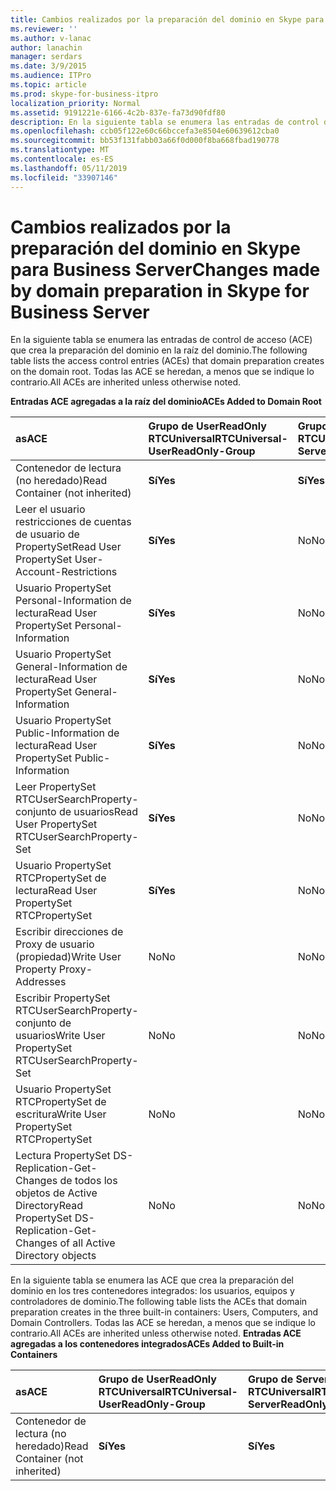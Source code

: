 ```yaml
---
title: Cambios realizados por la preparación del dominio en Skype para Business Server
ms.reviewer: ''
ms.author: v-lanac
author: lanachin
manager: serdars
ms.date: 3/9/2015
ms.audience: ITPro
ms.topic: article
ms.prod: skype-for-business-itpro
localization_priority: Normal
ms.assetid: 9191221e-6166-4c2b-837e-fa73d90fdf80
description: En la siguiente tabla se enumera las entradas de control de acceso (ACE) que crea la preparación del dominio en la raíz del dominio. Todas las ACE se heredan, a menos que se indique lo contrario.
ms.openlocfilehash: ccb05f122e60c66bccefa3e8504e60639612cba0
ms.sourcegitcommit: bb53f131fabb03a66f0d000f8ba668fbad190778
ms.translationtype: MT
ms.contentlocale: es-ES
ms.lasthandoff: 05/11/2019
ms.locfileid: "33907146"
---
```

# <a name="changes-made-by-domain-preparation-in-skype-for-business-server"></a><span data-ttu-id="5705e-104">Cambios realizados por la preparación del dominio en Skype para Business Server</span><span class="sxs-lookup"><span data-stu-id="5705e-104">Changes made by domain preparation in Skype for Business Server</span></span>
 
<span data-ttu-id="5705e-105">En la siguiente tabla se enumera las entradas de control de acceso (ACE) que crea la preparación del dominio en la raíz del dominio.</span><span class="sxs-lookup"><span data-stu-id="5705e-105">The following table lists the access control entries (ACEs) that domain preparation creates on the domain root.</span></span> <span data-ttu-id="5705e-106">Todas las ACE se heredan, a menos que se indique lo contrario.</span><span class="sxs-lookup"><span data-stu-id="5705e-106">All ACEs are inherited unless otherwise noted.</span></span>
  
<span data-ttu-id="5705e-107">**Entradas ACE agregadas a la raíz del dominio**</span><span class="sxs-lookup"><span data-stu-id="5705e-107">**ACEs Added to Domain Root**</span></span>

|<span data-ttu-id="5705e-108">**as**</span><span class="sxs-lookup"><span data-stu-id="5705e-108">**ACE**</span></span>|<span data-ttu-id="5705e-109">**Grupo de UserReadOnly RTCUniversal**</span><span class="sxs-lookup"><span data-stu-id="5705e-109">**RTCUniversal-UserReadOnly-Group**</span></span>|<span data-ttu-id="5705e-110">**Grupo de ServerReadOnly RTCUniversal**</span><span class="sxs-lookup"><span data-stu-id="5705e-110">**RTCUniversal-ServerReadOnly-Group**</span></span>|<span data-ttu-id="5705e-111">**RTCUniversal UserAdmins**</span><span class="sxs-lookup"><span data-stu-id="5705e-111">**RTCUniversal-UserAdmins**</span></span>|<span data-ttu-id="5705e-112">**Servicios de RTCHSUniversal**</span><span class="sxs-lookup"><span data-stu-id="5705e-112">**RTCHSUniversal-Services**</span></span>|<span data-ttu-id="5705e-113">**Usuarios autenticados**</span><span class="sxs-lookup"><span data-stu-id="5705e-113">**Authenticated-Users**</span></span>|
|:-----|:-----|:-----|:-----|:-----|:-----|
|<span data-ttu-id="5705e-114">Contenedor de lectura (no heredado)</span><span class="sxs-lookup"><span data-stu-id="5705e-114">Read Container (not inherited)</span></span>  <br/> |<span data-ttu-id="5705e-115">**Sí**</span><span class="sxs-lookup"><span data-stu-id="5705e-115">**Yes**</span></span> <br/> |<span data-ttu-id="5705e-116">**Sí**</span><span class="sxs-lookup"><span data-stu-id="5705e-116">**Yes**</span></span> <br/> |<span data-ttu-id="5705e-117">No</span><span class="sxs-lookup"><span data-stu-id="5705e-117">No</span></span>  <br/> |<span data-ttu-id="5705e-118">No</span><span class="sxs-lookup"><span data-stu-id="5705e-118">No</span></span>  <br/> |<span data-ttu-id="5705e-119">No</span><span class="sxs-lookup"><span data-stu-id="5705e-119">No</span></span>  <br/> |
|<span data-ttu-id="5705e-120">Leer el usuario restricciones de cuentas de usuario de PropertySet</span><span class="sxs-lookup"><span data-stu-id="5705e-120">Read User PropertySet User-Account-Restrictions</span></span>  <br/> |<span data-ttu-id="5705e-121">**Sí**</span><span class="sxs-lookup"><span data-stu-id="5705e-121">**Yes**</span></span> <br/> |<span data-ttu-id="5705e-122">No</span><span class="sxs-lookup"><span data-stu-id="5705e-122">No</span></span>  <br/> |<span data-ttu-id="5705e-123">No</span><span class="sxs-lookup"><span data-stu-id="5705e-123">No</span></span>  <br/> |<span data-ttu-id="5705e-124">No</span><span class="sxs-lookup"><span data-stu-id="5705e-124">No</span></span>  <br/> |<span data-ttu-id="5705e-125">No</span><span class="sxs-lookup"><span data-stu-id="5705e-125">No</span></span>  <br/> |
|<span data-ttu-id="5705e-126">Usuario PropertySet Personal-Information de lectura</span><span class="sxs-lookup"><span data-stu-id="5705e-126">Read User PropertySet Personal-Information</span></span>  <br/> |<span data-ttu-id="5705e-127">**Sí**</span><span class="sxs-lookup"><span data-stu-id="5705e-127">**Yes**</span></span> <br/> |<span data-ttu-id="5705e-128">No</span><span class="sxs-lookup"><span data-stu-id="5705e-128">No</span></span>  <br/> |<span data-ttu-id="5705e-129">No</span><span class="sxs-lookup"><span data-stu-id="5705e-129">No</span></span>  <br/> |<span data-ttu-id="5705e-130">No</span><span class="sxs-lookup"><span data-stu-id="5705e-130">No</span></span>  <br/> |<span data-ttu-id="5705e-131">No</span><span class="sxs-lookup"><span data-stu-id="5705e-131">No</span></span>  <br/> |
|<span data-ttu-id="5705e-132">Usuario PropertySet General-Information de lectura</span><span class="sxs-lookup"><span data-stu-id="5705e-132">Read User PropertySet General-Information</span></span>  <br/> |<span data-ttu-id="5705e-133">**Sí**</span><span class="sxs-lookup"><span data-stu-id="5705e-133">**Yes**</span></span> <br/> |<span data-ttu-id="5705e-134">No</span><span class="sxs-lookup"><span data-stu-id="5705e-134">No</span></span>  <br/> |<span data-ttu-id="5705e-135">No</span><span class="sxs-lookup"><span data-stu-id="5705e-135">No</span></span>  <br/> |<span data-ttu-id="5705e-136">No</span><span class="sxs-lookup"><span data-stu-id="5705e-136">No</span></span>  <br/> |<span data-ttu-id="5705e-137">No</span><span class="sxs-lookup"><span data-stu-id="5705e-137">No</span></span>  <br/> |
|<span data-ttu-id="5705e-138">Usuario PropertySet Public-Information de lectura</span><span class="sxs-lookup"><span data-stu-id="5705e-138">Read User PropertySet Public-Information</span></span>  <br/> |<span data-ttu-id="5705e-139">**Sí**</span><span class="sxs-lookup"><span data-stu-id="5705e-139">**Yes**</span></span> <br/> |<span data-ttu-id="5705e-140">No</span><span class="sxs-lookup"><span data-stu-id="5705e-140">No</span></span>  <br/> |<span data-ttu-id="5705e-141">No</span><span class="sxs-lookup"><span data-stu-id="5705e-141">No</span></span>  <br/> |<span data-ttu-id="5705e-142">No</span><span class="sxs-lookup"><span data-stu-id="5705e-142">No</span></span>  <br/> |<span data-ttu-id="5705e-143">No</span><span class="sxs-lookup"><span data-stu-id="5705e-143">No</span></span>  <br/> |
|<span data-ttu-id="5705e-144">Leer PropertySet RTCUserSearchProperty-conjunto de usuarios</span><span class="sxs-lookup"><span data-stu-id="5705e-144">Read User PropertySet RTCUserSearchProperty-Set</span></span>  <br/> |<span data-ttu-id="5705e-145">**Sí**</span><span class="sxs-lookup"><span data-stu-id="5705e-145">**Yes**</span></span> <br/> |<span data-ttu-id="5705e-146">No</span><span class="sxs-lookup"><span data-stu-id="5705e-146">No</span></span>  <br/> |<span data-ttu-id="5705e-147">No</span><span class="sxs-lookup"><span data-stu-id="5705e-147">No</span></span>  <br/> |<span data-ttu-id="5705e-148">No</span><span class="sxs-lookup"><span data-stu-id="5705e-148">No</span></span>  <br/> |<span data-ttu-id="5705e-149">**Sí**</span><span class="sxs-lookup"><span data-stu-id="5705e-149">**Yes**</span></span> <br/> |
|<span data-ttu-id="5705e-150">Usuario PropertySet RTCPropertySet de lectura</span><span class="sxs-lookup"><span data-stu-id="5705e-150">Read User PropertySet RTCPropertySet</span></span>  <br/> |<span data-ttu-id="5705e-151">**Sí**</span><span class="sxs-lookup"><span data-stu-id="5705e-151">**Yes**</span></span> <br/> |<span data-ttu-id="5705e-152">No</span><span class="sxs-lookup"><span data-stu-id="5705e-152">No</span></span>  <br/> |<span data-ttu-id="5705e-153">No</span><span class="sxs-lookup"><span data-stu-id="5705e-153">No</span></span>  <br/> |<span data-ttu-id="5705e-154">No</span><span class="sxs-lookup"><span data-stu-id="5705e-154">No</span></span>  <br/> |<span data-ttu-id="5705e-155">No</span><span class="sxs-lookup"><span data-stu-id="5705e-155">No</span></span>  <br/> |
|<span data-ttu-id="5705e-156">Escribir direcciones de Proxy de usuario (propiedad)</span><span class="sxs-lookup"><span data-stu-id="5705e-156">Write User Property Proxy-Addresses</span></span>  <br/> |<span data-ttu-id="5705e-157">No</span><span class="sxs-lookup"><span data-stu-id="5705e-157">No</span></span>  <br/> |<span data-ttu-id="5705e-158">No</span><span class="sxs-lookup"><span data-stu-id="5705e-158">No</span></span>  <br/> |<span data-ttu-id="5705e-159">**Sí**</span><span class="sxs-lookup"><span data-stu-id="5705e-159">**Yes**</span></span> <br/> |<span data-ttu-id="5705e-160">No</span><span class="sxs-lookup"><span data-stu-id="5705e-160">No</span></span>  <br/> |<span data-ttu-id="5705e-161">No</span><span class="sxs-lookup"><span data-stu-id="5705e-161">No</span></span>  <br/> |
|<span data-ttu-id="5705e-162">Escribir PropertySet RTCUserSearchProperty-conjunto de usuarios</span><span class="sxs-lookup"><span data-stu-id="5705e-162">Write User PropertySet RTCUserSearchProperty-Set</span></span>  <br/> |<span data-ttu-id="5705e-163">No</span><span class="sxs-lookup"><span data-stu-id="5705e-163">No</span></span>  <br/> |<span data-ttu-id="5705e-164">No</span><span class="sxs-lookup"><span data-stu-id="5705e-164">No</span></span>  <br/> |<span data-ttu-id="5705e-165">**Sí**</span><span class="sxs-lookup"><span data-stu-id="5705e-165">**Yes**</span></span> <br/> |<span data-ttu-id="5705e-166">No</span><span class="sxs-lookup"><span data-stu-id="5705e-166">No</span></span>  <br/> |<span data-ttu-id="5705e-167">No</span><span class="sxs-lookup"><span data-stu-id="5705e-167">No</span></span>  <br/> |
|<span data-ttu-id="5705e-168">Usuario PropertySet RTCPropertySet de escritura</span><span class="sxs-lookup"><span data-stu-id="5705e-168">Write User PropertySet RTCPropertySet</span></span>  <br/> |<span data-ttu-id="5705e-169">No</span><span class="sxs-lookup"><span data-stu-id="5705e-169">No</span></span>  <br/> |<span data-ttu-id="5705e-170">No</span><span class="sxs-lookup"><span data-stu-id="5705e-170">No</span></span>  <br/> |<span data-ttu-id="5705e-171">**Sí**</span><span class="sxs-lookup"><span data-stu-id="5705e-171">**Yes**</span></span> <br/> |<span data-ttu-id="5705e-172">No</span><span class="sxs-lookup"><span data-stu-id="5705e-172">No</span></span>  <br/> |<span data-ttu-id="5705e-173">No</span><span class="sxs-lookup"><span data-stu-id="5705e-173">No</span></span>  <br/> |
|<span data-ttu-id="5705e-174">Lectura PropertySet DS-Replication-Get-Changes de todos los objetos de Active Directory</span><span class="sxs-lookup"><span data-stu-id="5705e-174">Read PropertySet DS-Replication-Get-Changes of all Active Directory objects</span></span>  <br/> |<span data-ttu-id="5705e-175">No</span><span class="sxs-lookup"><span data-stu-id="5705e-175">No</span></span>  <br/> |<span data-ttu-id="5705e-176">No</span><span class="sxs-lookup"><span data-stu-id="5705e-176">No</span></span>  <br/> |<span data-ttu-id="5705e-177">No</span><span class="sxs-lookup"><span data-stu-id="5705e-177">No</span></span>  <br/> |<span data-ttu-id="5705e-178">**Sí**</span><span class="sxs-lookup"><span data-stu-id="5705e-178">**Yes**</span></span> <br/> |<span data-ttu-id="5705e-179">No</span><span class="sxs-lookup"><span data-stu-id="5705e-179">No</span></span>  <br/> |
   
<span data-ttu-id="5705e-180">En la siguiente tabla se enumera las ACE que crea la preparación del dominio en los tres contenedores integrados: los usuarios, equipos y controladores de dominio.</span><span class="sxs-lookup"><span data-stu-id="5705e-180">The following table lists the ACEs that domain preparation creates in the three built-in containers: Users, Computers, and Domain Controllers.</span></span> <span data-ttu-id="5705e-181">Todas las ACE se heredan, a menos que se indique lo contrario.</span><span class="sxs-lookup"><span data-stu-id="5705e-181">All ACEs are inherited unless otherwise noted.</span></span>
<span data-ttu-id="5705e-182">**Entradas ACE agregadas a los contenedores integrados**</span><span class="sxs-lookup"><span data-stu-id="5705e-182">**ACEs Added to Built-in Containers**</span></span>

|<span data-ttu-id="5705e-183">**as**</span><span class="sxs-lookup"><span data-stu-id="5705e-183">**ACE**</span></span>|<span data-ttu-id="5705e-184">**Grupo de UserReadOnly RTCUniversal**</span><span class="sxs-lookup"><span data-stu-id="5705e-184">**RTCUniversal-UserReadOnly-Group**</span></span>|<span data-ttu-id="5705e-185">**Grupo de ServerReadOnly RTCUniversal**</span><span class="sxs-lookup"><span data-stu-id="5705e-185">**RTCUniversal-ServerReadOnly-Group**</span></span>|
|:-----|:-----|:-----|
|<span data-ttu-id="5705e-186">Contenedor de lectura (no heredado)</span><span class="sxs-lookup"><span data-stu-id="5705e-186">Read Container (not inherited)</span></span>  <br/> |<span data-ttu-id="5705e-187">**Sí**</span><span class="sxs-lookup"><span data-stu-id="5705e-187">**Yes**</span></span> <br/> |<span data-ttu-id="5705e-188">**Sí**</span><span class="sxs-lookup"><span data-stu-id="5705e-188">**Yes**</span></span> <br/> |
   

